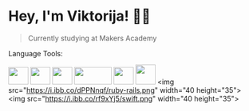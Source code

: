 # Hey, I'm Viktorija! 👋🏼 #

> Currently studying at  Makers Academy

Language Tools:

<img src="https://i.imgur.com/QJYna1V.png" width="40" height="35">   <img src="https://i.ibb.co/DQHgqnC/ruby.png" width="40" height="35">   <img src="https://i.ibb.co/Dk4cGx5/html.png" width="40" height="35">   <img src="https://i.ibb.co/3vsLb9v/java.png" width="75" height="35">   <img src="https://i.ibb.co/KrTJv5b/node.png" width="40" height="35">   <img src="https://i.ibb.co/Q6sSHwX/sql.jpg" width="40 height=35">    <img src="https://i.ibb.co/dPPNnqf/ruby-rails.png" width="40 height="35">    <img src="https://i.ibb.co/rf9xYj5/swift.png" width="40 height="35"> 


